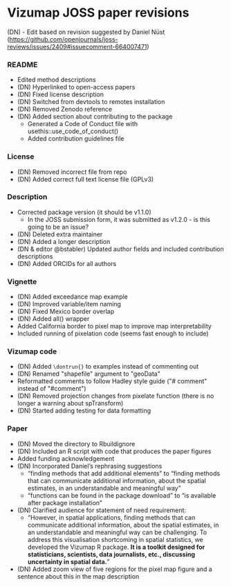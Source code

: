 # Vizumap JOSS paper revisions

(DN) - Edit based on revision suggested by Daniel Nüst (https://github.com/openjournals/joss-reviews/issues/2409#issuecomment-664007471)

### README 
* Edited method descriptions
* (DN) Hyperlinked to open-access papers
* (DN) Fixed license description
* (DN) Switched from devtools to remotes installation
* (DN) Removed Zenodo reference
* (DN) Added section about contributing to the package
  * Generated a Code of Conduct file with usethis::use_code_of_conduct()
  * Added contribution guidelines file

### License
* (DN) Removed incorrect file from repo
* (DN) Added correct full text license file (GPLv3)

### Description
* Corrected package version (it should be v1.1.0)
  * In the JOSS submission form, it was submitted as v1.2.0 - is this going to be an issue?
* (DN) Deleted extra maintainer
* (DN) Added a longer description
* (DN & editor @bstabler) Updated author fields and included contribution descriptions
* (DN) Added ORCIDs for all authors

### Vignette
* (DN) Added exceedance map example
* (DN) Improved variable/item naming
* (DN) Fixed Mexico border overlap
* (DN) Added all() wrapper
* Added California border to pixel map to improve map interpretability
* Included running of pixelation code (seems fast enough to include)

### Vizumap code
* (DN) Added `\dontrun{}` to examples instead of commenting out
* (DN) Renamed "shapefile" argument to "geoData"
* Reformatted comments to follow Hadley style guide ("# comment" instead of "#comment")
* (DN) Removed projection changes from pixelate function (there is no longer a warning about spTransform)
* (DN) Started adding testing for data formatting

### Paper
* (DN) Moved the directory to Rbuildignore
* (DN) Included an R script with code that produces the paper figures
* Added funding acknowledgement
* (DN) Incorporated Daniel’s rephrasing suggestions
  * “finding methods that add additional elements” to “finding methods that can communicate additional information, about the spatial estimates, in an understandable and meaningful way”
  * “functions can be found in the package download” to “is available after package installation”
* (DN) Clarified audience for statement of need requirement:
  * “However, in spatial applications, finding methods that can communicate additional information, about the spatial estimates, in an understandable and meaningful way can be challenging. To address this visualisation shortcoming in spatial statistics, we developed the Vizumap R package. **It is a toolkit designed for statisticians, scientists, data journalists, etc., discussing uncertainty in spatial data.**”
* (DN) Added zoom view of five regions for the pixel map figure and a sentence about this in the map description






